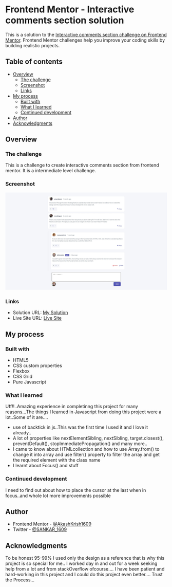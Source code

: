 # Frontend Mentor - Interactive comments section solution

This is a solution to the [Interactive comments section challenge on Frontend Mentor](https://www.frontendmentor.io/challenges/interactive-comments-section-iG1RugEG9). Frontend Mentor challenges help you improve your coding skills by building realistic projects. 

## Table of contents

- [Overview](#overview)
  - [The challenge](#the-challenge)
  - [Screenshot](#screenshot)
  - [Links](#links)
- [My process](#my-process)
  - [Built with](#built-with)
  - [What I learned](#what-i-learned)
  - [Continued development](#continued-development)
- [Author](#author)
- [Acknowledgments](#acknowledgments)



## Overview

### The challenge

This is a challenge to create interactive comments section from frontend mentor. 
It is a intermediate level challenge.

### Screenshot

![](./images/project-ss.jpg)



### Links

- Solution URL: [My Solution](https://github.com/AkashKrish1609/interactive-comments)
- Live Site URL: [Live Site](https://akashkrish1609.github.io/interactive-comments/)

## My process

### Built with

- HTML5
- CSS custom properties
- Flexbox
- CSS Grid
- Pure Javascript



### What I learned

Uff!!..Amazing experience in completinng this project for many reasons...The things I learned in Javascript from doing this project were a lot..Some of it are....
- use of backtick in js..This was the first time I used it and I love it already..
- A lot of properties like nextElementSibling, nextSibling, target.closest(), preventDefault(), stopImmediatePropagation() and many more..
- I came to know about HTMLcollection and how to use Array.from() to change it into array and use filter() property to filter the array and get the required element with the class name
- I learnt about Focus() and stuff 

### Continued development

I need to find out about how to place the cursor at the last when in focus..and whole lot more improvements possible

## Author

- Frontend Mentor - [@AkashKrish1609](https://www.frontendmentor.io/profile/AkashKrish1609)
- Twitter - [@SANKAR_1609](https://twitter.com/SANKAR_1609)



## Acknowledgments

To be honest 95-99% I used only the design as a reference that is why this project is so special for me.. I worked day in and out for a week seeking help from a lot and from stackOverflow ofcourse.... I have been patient and hard-working in this project and I could do this project even better.... Trust the Process...


